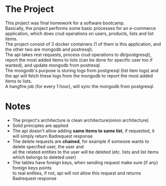 # The Project
This project was final homework for a software bootcamp.  
Basically, the project performs some basic processes for an e-commerce application, which does crud operations on users, products, lists and list items.  
The project consist of 3 docker containers (1 of them is this application, and the other two are mongodb and postresql).  
The api takes rest requests, process crud operations to db(postgresql), report the most added items to lists (can be done for specific user too if wanted), and update mongodb from postresql.  
The mongodb's purpose is storing logs from postgresql (list item logs) and the api will fetch these logs from the mongodb to report the most added items to lists.  
A hangfire job (for every 1 hour), will sync the mongodb from postgresql.

# Notes  
- The project's architecture is clean architecture(onion architecture)
- Solid principles are applied
- The api doesn't allow adding <strong>same items to same list</strong>, if requested, it will simply return Badrequest response  
- The delete requests are <strong>chained</strong>, for example if someone wants to delete specified user, the user and  
all the related entities to the user will be deleted (etc. lists and list items which belongs to deleted user)  
- The tables have foreign keys, when sending request make sure (if any) foreign keys points  
to real entities, if not, api will not allow this request and returns Badrequest response

